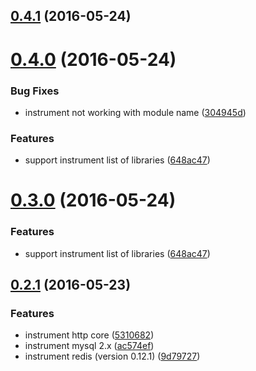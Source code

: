 <a name="0.4.1"></a>
## [0.4.1](https://github.com/cattail/node-trail-agent/compare/v0.4.0...v0.4.1) (2016-05-24)



<a name="0.4.0"></a>
# [0.4.0](https://github.com/cattail/node-trail-agent/compare/v0.2.1...v0.4.0) (2016-05-24)


### Bug Fixes

* instrument not working with module name ([304945d](https://github.com/cattail/node-trail-agent/commit/304945d))


### Features

* support instrument list of libraries ([648ac47](https://github.com/cattail/node-trail-agent/commit/648ac47))



<a name="0.3.0"></a>
# [0.3.0](https://github.com/cattail/node-trail-agent/compare/v0.2.1...v0.3.0) (2016-05-24)


### Features

* support instrument list of libraries ([648ac47](https://github.com/cattail/node-trail-agent/commit/648ac47))



<a name="0.2.1"></a>
## [0.2.1](https://github.com/cattail/node-trail-agent/compare/v0.1.0...v0.2.1) (2016-05-23)


### Features

* instrument http core ([5310682](https://github.com/cattail/node-trail-agent/commit/5310682))
* instrument mysql 2.x ([ac574ef](https://github.com/cattail/node-trail-agent/commit/ac574ef))
* instrument redis (version 0.12.1) ([9d79727](https://github.com/cattail/node-trail-agent/commit/9d79727))



